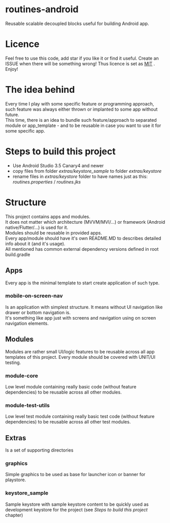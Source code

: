 # routines-android
Reusable scalable decoupled blocks useful for building Android app.

# Licence
Feel free to use this code, add star if you like it or find it useful.
Create an ISSUE when there will be something wrong!
Thus licence is set as [MIT](LICENSE) .  Enjoy!

# The idea behind
Every time I play with some specific feature or programming approach, such feature was always either thrown or implanted to some app without future.  
This time, there is an idea to bundle such feature/approach to separated module or app_template - and to be reusable in case you want to use it for some specific app.

# Steps to build this project
- Use Android Studio 3.5 Canary4 and newer
- copy files from folder *extras/keystore_sample* to folder *extras/keystore* 
- rename files in *extras/keystore* folder to have names just as this: *routines.properties* / *routines.jks*

# Structure
This project contains apps and modules.   
It does not matter which architecture (MVVM/MVI/...) or framework (Android native/Flutter/...) is used for it.  
Modules should be reusable in provided apps.  
Every app/module should have it's own README.MD to describes detailed info about it (and it's usage).  
All mentioned has common external dependency versions defined in root build.gradle  

	
## Apps
Every app is the minimal template to start create application of such type.

### mobile-on-screen-nav
Is an application with simplest structure.  It means without UI navigation like drawer or bottom navigation is.  
It's something like app just with screens and navigation using on screen navigation elements.

## Modules
Modules are rather small UI/logic features to be reusable across all app templates of this project.
Every module should be covered with UNIT/UI testing.

### module-core
Low level module containing really basic code (without feature dependencies) to be reusable across all other modules.


### module-test-utils
Low level test module containing really basic test code (without feature dependencies) to be reusable across all other test modules.

## Extras
Is a set of supporting directories
### graphics
Simple graphics to be used as base for launcher icon or banner for playstore.
### keystore_sample
Sample keystore with sample keystore content to be quickly used as development keystore for the project (see _Steps to build this project_ chapter)

